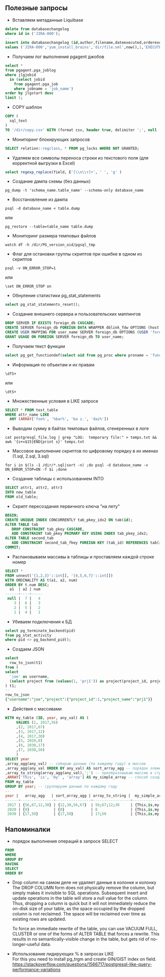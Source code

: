 ## Полезные запросы
- Вставляем метаданные Liquibase  
```sql
delete from databasechangelog
where id in ('JIRA-000');
--
insert into databasechangelog (id,author,filename,dateexecuted,orderexecuted,exectype,md5sum,description,comments,tag,liquibase)
values ('JIRA-000','yum_install_brains','dir/file.xml',now(),1,'EXECUTED',null,'sql','',null,'3.5.3');
```

- Получаем лог выполнения pgagent джобов  
```sql
select *
from pgagent.pga_joblog
where jlgjobid
  in (select jobid
    from pgagent.pga_job
    where jobname = 'job_name')
order by jlgstart desc
limit 1;
```

- COPY шаблон  
```sql
COPY (
  sql_text
)
TO '/dir/copy.csv' WITH (format csv, header true, delimiter ';', null 'null', encoding 'WIN1251');
```

- Мониторинг блокирующих запросов  
```sql
SELECT relation::regclass, * FROM pg_locks WHERE NOT GRANTED;
```

- Удаляем все символы переноса строки из текстового поля (для корректной выгрузки в Excel)  
```sql
select regexp_replace(field, E'[\\n\\r]+', ' ', 'g' )
```

- Создание дампа схемы (без данных)  
```
pg_dump -t 'schema_name.table_name' --schema-only database_name
```

- Восстановление из дампа  
```
psql -d database_name < table.dump
```  
или  
```
pg_restore --table=table_name table.dump
```

- Мониторинг размера темповых файлов  
```
watch df -h /dir/PG_version_oid/pgsql_tmp
```

- Флаг для остановки группы скриптов при ошибке в одном из скриптов  
```
psql -v ON_ERROR_STOP=1
```  
или  
```
\set ON_ERROR_STOP on
```

- Обнуление статистики pg_stat_statements  
```sql
select pg_stat_statements_reset();
```

- Создание внешнего сервера и пользовательских маппингов  
```sql
DROP SERVER IF EXISTS foreign_db CASCADE;
CREATE SERVER foreign_db FOREIGN DATA WRAPPER dblink_fdw OPTIONS (host 'host-name', dbname 'foreign_db');
CREATE USER MAPPING FOR user_name SERVER foreign_db OPTIONS (USER 'foreign_user', PASSWORD 'foreign_pass');
GRANT USAGE ON FOREIGN SERVER foreign_db TO user_name;
```

- Получаем текст функции  
```sql
select pg_get_functiondef(select oid from pg_proc where proname = 'func_name');
```

- Информация по объектам и их правам  
```
\dfS+
```  
или  
```
\dtS+
```

- Множественные условия в LIKE запросе  
```sql
SELECT * FROM test_table
WHERE attr_name LIKE
  ANY (ARRAY['foo%', '%bar%', 'ba z.', 'daz%'])
```

- Выводим сумму в байтах темповых файлов, сгенеренных в логе  
```
cat postgresql_file.log | grep "LOG:  temporary file:" > temps.txt && awk '{s+=$15}END{print s}' temps.txt
```

- Массовое выполнение скриптов по цифровому порядку в их именах (1.sql, 2.sql, 3.sql)  
```
for i in $(ls -1 /dir/*.sql|sort -n) ;do psql -d database_name -v ON_ERROR_STOP=ON -f $i ;done
```

- Создание таблицы с использованием INTO  
```sql
SELECT attr1, attr2, attr3
INTO new_table
FROM old_table;
```

- Скрипт пересоздания первичного ключа "на лету"  
```sql
BEGIN;
CREATE UNIQUE INDEX CONCURRENTLY tab_pkey_idx2 ON tab(id);
ALTER TABLE tab
   DROP CONSTRAINT tab_pkey CASCADE,
   ADD CONSTRAINT tab_pkey PRIMARY KEY USING INDEX tab_pkey_idx2;
ALTER TABLE second_tab
   ADD CONSTRAINT second_tab_fkey FOREIGN KEY (tab_id) REFERENCES tab(id) NOT VALID;
COMMIT;
```

- Распаковываем массивы в таблицы и проставляем каждой строке номер  
```sql
SELECT *
FROM unnest('{1,2,3}'::int[], '{4,5,6,7}'::int[])
WITH ORDINALITY AS t(a1, a2, num)
ORDER BY t.num DESC;
  a1  | a2 | num
------+----+-----
 null |  7 |   4
    3 |  6 |   3
    2 |  5 |   2
    1 |  4 |   1
```

- Убиваем подключения к БД  
```sql
select pg_terminate_backend(pid)
from pg_stat_activity
where pid <> pg_backend_pid();
```

- Создаем JSON  
```sql
select
  row_to_json(t1)
from (
select
  'joe' as username,
  (select project from (values(1, 'prj1')) as project(project_id, project_name)) as project
) t1;
--
row_to_json
{"username":"joe","project":{"project_id":1,"project_name":"prj1"}}
```

- Действия с массивами  
```sql
WITH my_table (ID, year, any_val) AS (
     VALUES (1, 2017,56)
     ,(2, 2017,67)
     ,(3, 2017,12)
     ,(4, 2017,30)
     ,(5, 2020,8)
     ,(6, 2030,17)
     ,(7, 2030,50)
     )
SELECT year
,array_agg(any_val) -- собираю данные (по каждому году) в массив
,array_agg(any_val ORDER BY any_val) AS sort_array_agg -- порядок элементов можно отсортировать (с  9+ версии Postgres)
,array_to_string(array_agg(any_val),';') -- преобразовываю массив в строку
,ARRAY['This', 'is', 'my' , 'array'] AS my_simple_array -- способ создания массива
FROM my_table
GROUP BY year; -- группируем данные по каждому году
--
year |   array_agg   | sort_array_agg | array_to_string |  my_simple_array
------+---------------+----------------+-----------------+--------------------
 2017 | {56,67,12,30} | {12,30,56,67}  | 56;67;12;30     | {This,is,my,array}
 2020 | {8}           | {8}            | 8               | {This,is,my,array}
 2030 | {17,50}       | {17,50}        | 17;50           | {This,is,my,array}
```

## Напоминалки
- порядок выполнения операций в запросе SELECT  
```sql
FROM
WHERE
GROUP BY
HAVING
SELECT
ORDER BY
```

- Drop column на самом деле не удаляет данные в колонке и колонку  
The DROP COLUMN form does not physically remove the column, but simply makes it invisible to SQL operations.
Subsequent insert and update operations in the table will store a null value for the column. Thus, dropping a column is quick but it will not immediately reduce
the on-disk size of your table, as the space occupied by the dropped column is not reclaimed. The space will be reclaimed over time as existing rows are updated.

  To force an immediate rewrite of the table, you can use VACUUM FULL, CLUSTER or one of the forms of ALTER TABLE that forces a rewrite.
  This results in no semantically-visible change in the table, but gets rid of no-longer-useful data.

- Использование лидирующих % в запросах LIKE  
For this you need to install pg_trgm and create GIN/GIST index on field.
https://stackoverflow.com/questions/1566717/postgresql-like-query-performance-variations
